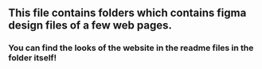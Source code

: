 ## This file contains folders which contains figma design files of a few web pages.
### You can find the looks of the website in the readme files in the folder itself!
 
